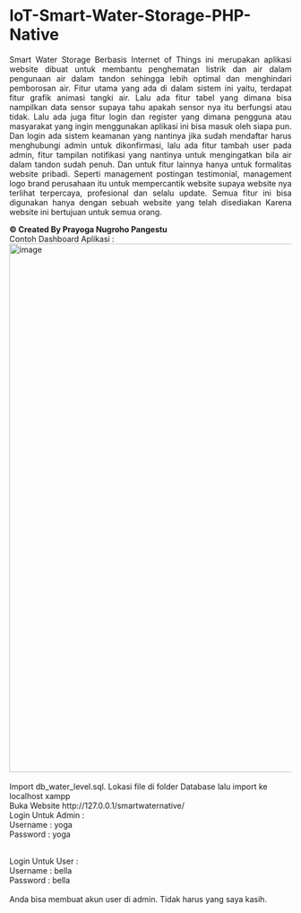 # IoT-Smart-Water-Storage-PHP-Native
<p align="justify">Smart Water Storage Berbasis Internet of Things ini merupakan aplikasi website dibuat untuk membantu penghematan listrik dan air dalam pengunaan air dalam tandon sehingga lebih optimal dan menghindari pemborosan air. Fitur utama yang ada di dalam sistem ini yaitu, terdapat fitur grafik animasi tangki air. Lalu ada fitur tabel yang dimana bisa nampilkan data sensor supaya tahu apakah sensor nya itu berfungsi atau tidak. Lalu ada juga fitur login dan register yang dimana pengguna atau masyarakat yang ingin menggunakan aplikasi ini bisa masuk oleh siapa pun. Dan login ada sistem keamanan yang nantinya jika sudah mendaftar harus menghubungi admin untuk dikonfirmasi, lalu ada fitur tambah user pada admin, fitur tampilan notifikasi yang nantinya untuk mengingatkan bila air dalam tandon sudah penuh. Dan untuk fitur lainnya hanya untuk formalitas website pribadi. Seperti management postingan testimonial, management logo brand perusahaan itu untuk mempercantik website supaya website nya terlihat terpercaya, profesional dan selalu update. Semua fitur ini bisa digunakan hanya dengan sebuah website yang telah disediakan Karena website ini bertujuan untuk semua orang. </p
<br><strong> © Created By Prayoga Nugroho Pangestu </strong>
<br> Contoh Dashboard Aplikasi :

<img width="943" alt="image" src="https://user-images.githubusercontent.com/34431995/183300505-36b937b9-9895-45d6-ac37-854d9a88d9f5.png">
<br>
<br> Import db_water_level.sql. Lokasi file di folder Database lalu import ke localhost xampp
<br> Buka Website http://127.0.0.1/smartwaternative/
<br> Login Untuk Admin :
<br> Username : yoga
<br> Password : yoga

<br> Login Untuk User :
<br> Username : bella
<br> Password : bella
<br>
<br>Anda bisa membuat akun user di admin. Tidak harus yang saya kasih.
